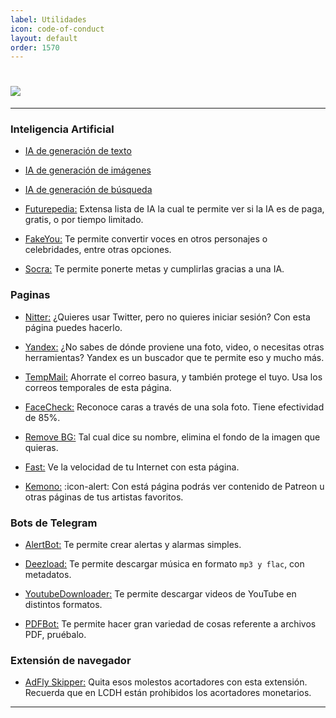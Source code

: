 ```yaml
---
label: Utilidades
icon: code-of-conduct
layout: default
order: 1570
---
```



# ![](https://i.postimg.cc/zD2QSk5x/banner-items-lcdh-7.png)


---

### **Inteligencia Artificial**


- [IA de generación de texto](https://noiroom.tech/I-Artificial/ai-text)


- [IA de generación de imágenes](https://noiroom.tech/I-Artificial/ai-image)


- [IA de generación de búsqueda](https://noiroom.tech/I-Artificial/ai-search)


- [Futurepedia:](https://www.futurepedia.io/)
Extensa lista de IA la cual te permite ver si la IA es de paga, gratis, o por tiempo limitado.


- [FakeYou:](https://fakeyou.com/)
Te permite convertir voces en otros personajes o celebridades, entre otras opciones.


- [Socra:](https://socra.com/)
Te permite ponerte metas y cumplirlas gracias a una IA.


### **Paginas**


- [Nitter:](https://nitter.1d4.us/)
¿Quieres usar Twitter, pero no quieres iniciar sesión? Con esta página puedes hacerlo.


- [Yandex:](https://yandex.com/)
¿No sabes de dónde proviene una foto, video, o necesitas otras herramientas? Yandex es un buscador que te permite eso y mucho más.


- [TempMail:](https://temp-mail.org/es/)
Ahorrate el correo basura, y también protege el tuyo. Usa los correos temporales de esta página.


- [FaceCheck:](https://facecheck.id/es)
Reconoce caras a través de una sola foto. Tiene efectividad de 85%.


- [Remove BG:](https://www.remove.bg/es)
Tal cual dice su nombre, elimina el fondo de la imagen que quieras.


- [Fast:](https://fast.com/es/)
Ve la velocidad de tu Internet con esta página.


- [Kemono:](https://kemono.party/artists) :icon-alert:
Con está página podrás ver contenido de Patreon u otras páginas de tus artistas favoritos.


### **Bots de Telegram**


- [AlertBot:](https://t.me/AlertBot)
Te permite crear alertas y alarmas simples.


- [Deezload:](https://t.me/deezload2bot)
Te permite descargar música en formato `mp3 y flac`, con metadatos.


- [YoutubeDownloader:](https://t.me/youtubedownload3r_robot)
Te permite descargar videos de YouTube en distintos formatos.


- [PDFBot:](https://t.me/pdfbot)
Te permite hacer gran variedad de cosas referente a archivos PDF, pruébalo.


### **Extensión de navegador**


- [AdFly Skipper:](https://chromewebstore.google.com/detail/adfly-skipper/obnfifcganohemahpomajbhocfkdgmjb?pli=1)
Quita esos molestos acortadores con esta extensión. Recuerda que en LCDH están prohibidos los acortadores monetarios.


---

